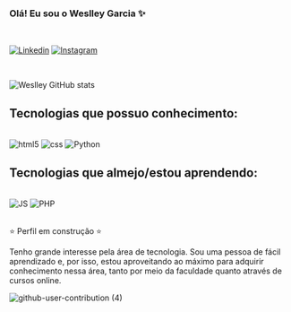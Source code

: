 ### Olá! Eu sou o Weslley Garcia ✨

<br/>

[![Linkedin](https://img.shields.io/badge/LinkedIn-0077B5?style=for-the-badge&logo=linkedin&logoColor=white)](https://www.linkedin.com/in/weslley-garcia-b033b8181/)
[![Instagram](https://img.shields.io/badge/Instagram-E4405F?style=for-the-badge&logo=instagram&logoColor=white)](https://www.instagram/yelley.w)

<br/>

![Weslley GitHub stats](https://github-readme-stats.vercel.app/api?username=wvgdev&show_icons=true&theme=onedark)

## Tecnologias que possuo conhecimento:

<div style="display: inline_block"><br/>
<img text-align="center" alt="html5" src="https://img.shields.io/badge/HTML-239120?style=for-the-badge&logo=html5&logoColor=white" target="_blank"/> 
<img text-align="center" alt="css" src="https://img.shields.io/badge/CSS-239120?&style=for-the-badge&logo=css3&logoColor=white" target="_blank"/>
<img text-align="center" alt="Python" src="https://img.shields.io/badge/Python-3776AB?style=for-the-badge&logo=python&logoColor=white" target="_blank"/>


## Tecnologias que almejo/estou aprendendo:
<br/>
<img text-align="center" alt="JS" src="https://img.shields.io/badge/JavaScript-F7DF1E?style=for-the-badge&logo=javascript&logoColor=black"/>
<img text-align="center" alt="PHP" src="https://img.shields.io/badge/PHP-777BB4?style=for-the-badge&logo=php&logoColor=white"/>

</br>
</br>

⭐ Perfil em construção ⭐

Tenho grande interesse pela área de tecnologia. Sou uma pessoa de fácil aprendizado e, por isso, estou aproveitando ao máximo para adquirir conhecimento nessa área, tanto por meio da faculdade quanto através de cursos online.

![github-user-contribution (4)](https://github.com/user-attachments/assets/f60857f6-c581-4033-a299-cc51075835b6)
